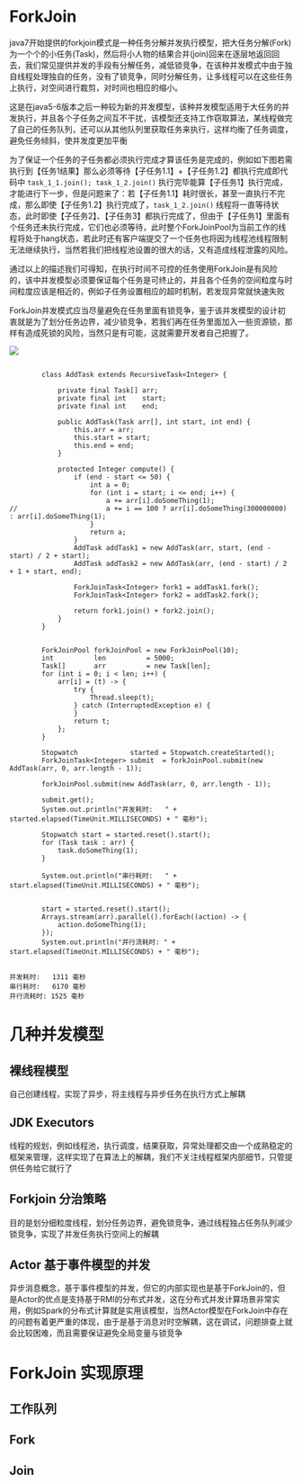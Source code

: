 


 ForkJoin
====


java7开始提供的forkjoin模式是一种任务分解并发执行模型，把大任务分解(Fork)为一个个的小任务(Task)，然后将小人物的结果合并(join)回来在逐层地返回回去，我们常见提供并发的手段有分解任务，减低锁竞争，在该种并发模式中由于独自线程处理独自的任务，没有了锁竞争，同时分解任务，让多线程可以在这些任务上执行，对空间进行裁剪，对时间也相应的缩小。

这是在java5-6版本之后一种较为新的并发模型，该种并发模型适用于大任务的并发执行，并且各个子任务之间互不干扰，该模型还支持工作窃取算法，某线程做完了自己的任务队列，还可以从其他队列里获取任务来执行，这样均衡了任务调度，避免任务倾斜，使并发度更加平衡

为了保证一个任务的子任务都必须执行完成才算该任务是完成的，例如如下图若需执行到【任务1结果】那么必须等待【子任务1.1】+【子任务1.2】都执行完成即代码中 `task_1_1.join(); task_1_2.join()` 执行完毕能算【子任务1】执行完成，才能进行下一步，但是问题来了：若【子任务1.1】耗时很长，甚至一直执行不完成，那么即使【子任务1.2】执行完成了，`task_1_2.join()` 线程将一直等待状态，此时即使【子任务2】、【子任务3】都执行完成了，但由于【子任务1】里面有个任务还未执行完成，它们也必须等待，此时整个ForkJoinPool为当前工作的线程将处于hang状态，若此时还有客户端提交了一个任务也将因为线程池线程限制无法继续执行，当然若我们把线程池设置的很大的话，又有造成线程泄露的风险。

通过以上的描述我们可得知，在执行时间不可控的任务使用ForkJoin是有风险的，该中并发模型必须要保证每个任务是可终止的，并且各个任务的空间粒度与时间粒度应该是相近的，例如子任务设置相应的超时机制，若发现异常就快速失败

ForkJoin并发模式应当尽量避免在任务里面有锁竞争，鉴于该并发模型的设计初衷就是为了划分任务边界，减少锁竞争，若我们再在任务里面加入一些资源锁，那样有造成死锁的风险，当然只是有可能，这就需要开发者自己把握了。




![](http://cdn2.infoqstatic.com/statics_s1_20160622-0236/resource/articles/fork-join-introduction/zh/resources/21.png)


```

		class AddTask extends RecursiveTask<Integer> {

			private final Task[] arr;
			private final int    start;
			private final int    end;

			public AddTask(Task arr[], int start, int end) {
				this.arr = arr;
				this.start = start;
				this.end = end;
			}

			protected Integer compute() {
				if (end - start <= 50) {
					int a = 0;
					for (int i = start; i <= end; i++) {
						a += arr[i].doSomeThing(1);
//						a += i == 100 ? arr[i].doSomeThing(300000000) : arr[i].doSomeThing(1);
					}
					return a;
				}
				AddTask addTask1 = new AddTask(arr, start, (end - start) / 2 + start);
				AddTask addTask2 = new AddTask(arr, (end - start) / 2 + 1 + start, end);

				ForkJoinTask<Integer> fork1 = addTask1.fork();
				ForkJoinTask<Integer> fork2 = addTask2.fork();

				return fork1.join() + fork2.join();
			}
		}


		ForkJoinPool forkJoinPool = new ForkJoinPool(10);
		int          len          = 5000;
		Task[]       arr          = new Task[len];
		for (int i = 0; i < len; i++) {
			arr[i] = (t) -> {
				try {
					Thread.sleep(t);
				} catch (InterruptedException e) {
				}
				return t;
			};
		}

		Stopwatch             started = Stopwatch.createStarted();
		ForkJoinTask<Integer> submit  = forkJoinPool.submit(new AddTask(arr, 0, arr.length - 1));

		forkJoinPool.submit(new AddTask(arr, 0, arr.length - 1));

		submit.get();
		System.out.println("并发耗时:   " + started.elapsed(TimeUnit.MILLISECONDS) + " 毫秒");

		Stopwatch start = started.reset().start();
		for (Task task : arr) {
			task.doSomeThing(1);
		}

		System.out.println("串行耗时:   " + start.elapsed(TimeUnit.MILLISECONDS) + " 毫秒");


		start = started.reset().start();
		Arrays.stream(arr).parallel().forEach((action) -> {
			action.doSomeThing(1);
		});
		System.out.println("并行流耗时: " + start.elapsed(TimeUnit.MILLISECONDS) + " 毫秒");


并发耗时:   1311 毫秒
串行耗时:   6170 毫秒
并行流耗时: 1525 毫秒

```

# 几种并发模型

## 裸线程模型
自己创建线程，实现了异步，将主线程与异步任务在执行方式上解耦

## JDK Executors
线程的规划，例如线程池，执行调度，结果获取，异常处理都交由一个成熟稳定的框架来管理，这样实现了在算法上的解耦，我们不关注线程框架内部细节，只管提供任务给它就行了

## Forkjoin 分治策略
目的是划分细粒度线程，划分任务边界，避免锁竞争，通过线程独占任务队列减少锁竞争，实现了并发任务执行空间上的解耦


## Actor 基于事件模型的并发
异步消息概念，基于事件模型的并发，但它的内部实现也是基于ForkJoin的，但是Actor的优点是支持基于RMI的分布式并发，这在分布式并发计算场景非常实用，例如Spark的分布式计算就是实用该模型，当然Actor模型在ForkJoin中存在的问题有着更严重的体现，由于是基于消息对时空解耦，这在调试，问题排查上就会比较困难，而且需要保证避免全局变量与锁竞争



# ForkJoin 实现原理

## 工作队列


## Fork


## Join







